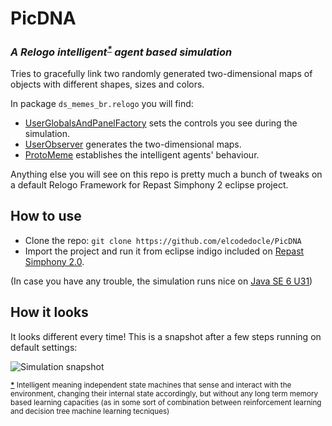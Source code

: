 PicDNA
======
### *A Relogo intelligent<sup id="cite_ref-1" class="reference"><a href="#cite_note-1"><span></span>&#42;<span></span></a></sup> agent based simulation*

Tries to gracefully link two randomly generated two-dimensional maps of objects with different shapes, sizes and colors.

In package `ds_memes_br.relogo` you will find:

* [UserGlobalsAndPanelFactory](https://github.com/elcodedocle/PicDNA/blob/master/src/ds_memes_br/relogo/UserGlobalsAndPanelFactory.groovy) sets the controls you see during the simulation.
* [UserObserver](https://github.com/elcodedocle/PicDNA/blob/master/src/ds_memes_br/relogo/UserObserver.groovy) generates the two-dimensional maps.
* [ProtoMeme](https://github.com/elcodedocle/PicDNA/blob/master/src/ds_memes_br/relogo/ProtoMeme.groovy) establishes the intelligent agents' behaviour.

Anything else you will see on this repo is pretty much a bunch of tweaks on a default Relogo Framework for Repast Simphony 2 eclipse project.

## How to use

* Clone the repo: `git clone https://github.com/elcodedocle/PicDNA`
* Import the project and run it from eclipse indigo included on [Repast Simphony 2.0](http://sourceforge.net/projects/repast/files/Repast%20Simphony/Repast%20Simphony%202.0/).

(In case you have any trouble, the simulation runs nice on [Java SE 6 U31](http://www.oracle.com/technetwork/java/javasebusiness/downloads/java-archive-downloads-javase6-419409.html))

## How it looks

It looks different every time! This is a snapshot after a few steps running on default settings:

![Simulation snapshot](http://i.imgur.com/0B8TEpd.png "With default (and boring) settings, it looks somehow like this.")


<div class="reflist" style="list-style-type: decimal;">
<sub><span id="cite_note-1"><span class="mw-cite-backlink"><b><a href="#cite_ref-1">*</a></b></span> <span class="reference-text">Intelligent meaning independent state machines that sense and interact with the environment, changing their internal state accordingly, but without any long term memory based learning capacities (as in some sort of combination between reinforcement learning and decision tree machine learning tecniques)</span></span><sub>
</div>
